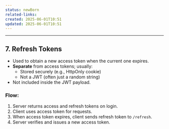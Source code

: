 ```yaml
---
status: newBorn
related-links: 
created: 2025-06-01T10:51
updated: 2025-06-01T10:51
---
```

---


## 7. Refresh Tokens

- Used to obtain a new access token when the current one expires.
- **Separate** from access tokens; usually:
  - Stored securely (e.g., HttpOnly cookie)
  - Not a JWT (often just a random string)
- Not included inside the JWT payload.

### Flow:
1. Server returns access and refresh tokens on login.
2. Client uses access token for requests.
3. When access token expires, client sends refresh token to `/refresh`.
4. Server verifies and issues a new access token.


